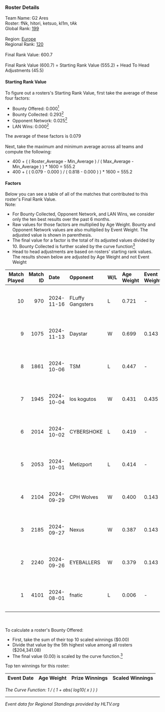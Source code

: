 ### Roster Details<br />
Team Name: G2 Ares<br />
Roster: fNk, hitori, ketsuo, kl1m, tAk<br />
Global Rank: [199](../../standings_global_2025_01_27.md)<br />
<br />
Region: [Europe]( ../../standings_europe_2025_01_27.md)<br />
Regional Rank: [120]( ../../standings_europe_2025_01_27.md)<br />
<br />
Final Rank Value:  600.7<br />
<br />
Final Rank Value (600.7) = Starting Rank Value (555.2) + Head To Head Adjustments (45.5)<br />

#### Starting Rank Value<br />
To figure out a rosters's Starting Rank Value, first take the average of these four factors:<br />
- Bounty Offered: 0.000[<sup>1</sup>](#table2)
- Bounty Collected: 0.293[<sup>2</sup>](#table1)
- Opponent Network: 0.025[<sup>2</sup>](#table1)
- LAN Wins: 0.000[<sup>2</sup>](#table1)

The average of these factors is 0.079<br />
<br />
Next, take the maximum and minimum average across all teams and compute the following:<br />
- 400 + ( ( Roster_Average - Min_Average ) / ( Max_Average - Min_Average ) ) * 1600 = 555.2
- 400 + ( ( 0.079 - 0.000 ) / ( 0.818 - 0.000 ) ) * 1600 = 555.2


#### Factors<br />
Below you can see a table of all of the matches that contributed to this roster's Final Rank Value.<br />
Note:<br />

- For Bounty Collected, Opponent Network, and LAN Wins, we consider only the ten best results over the past 6 months.
- Raw values for those factors are multiplied by Age Weight. Bounty and Opponent Network values are also multiplied by Event Weight. The adjusted value is shown in parenthesis.
- The final value for a factor is the total of its adjusted values divided by 10. Bounty Collected is further scaled by the curve function[<sup>3</sup>](#curveFunction)
- Head to head adjustments are based on rosters' starting rank values. The results shown below are adjusted by Age Weight and not Event Weight
<span id="table1"></span><br />


| Match Played | Match ID | Date       | Opponent         | W/L | Age Weight | Event Weight | Bounty Collected | Opponent Network | LAN Wins  | H2H Adj. | Roster                         |
| -: | -: | :- | :- | :- | :- | :- | :- | :- | :- | -: | :- |
|           10 |      970 | 2024-11-16 | FLuffy Gangsters | L   | 0.721      | -            | -                | -                | -         |    -7.11 | fNk, hitori, ketsuo, kl1m, tAk |
|            9 |     1075 | 2024-11-13 | Daystar          | W   | 0.699      | 0.143        | 0.001 (0.000)    | 0.058 (0.006)    | 0 (0.000) |    13.39 | fNk, hitori, ketsuo, kl1m, tAk |
|            8 |     1861 | 2024-10-06 | TSM              | L   | 0.447      | -            | -                | -                | -         |    -2.29 | fNk, hitori, kl1m, tAk, xezr   |
|            7 |     1945 | 2024-10-04 | los kogutos      | W   | 0.431      | 0.435        | 0.070 (0.013)    | 0.808 (0.151)    | 0 (0.000) |    12.75 | fNk, hitori, kl1m, tAk, xezr   |
|            6 |     2014 | 2024-10-02 | CYBERSHOKE       | L   | 0.419      | -            | -                | -                | -         |    -2.60 | fNk, hitori, kl1m, tAk, xezr   |
|            5 |     2053 | 2024-10-01 | Metizport        | L   | 0.414      | -            | -                | -                | -         |    -0.22 | fNk, hitori, kl1m, tAk, xezr   |
|            4 |     2104 | 2024-09-29 | CPH Wolves       | W   | 0.400      | 0.143        | 0.003 (0.000)    | 0.326 (0.019)    | 0 (0.000) |     9.80 | fNk, hitori, kl1m, tAk, xezr   |
|            3 |     2185 | 2024-09-27 | Nexus            | W   | 0.387      | 0.143        | 0.407 (0.022)    | 0.772 (0.043)    | 0 (0.000) |    12.05 | fNk, hitori, kl1m, tAk, xezr   |
|            2 |     2240 | 2024-09-26 | EYEBALLERS       | W   | 0.379      | 0.143        | 0.040 (0.002)    | 0.571 (0.031)    | 0 (0.000) |     9.70 | fNk, hitori, kl1m, tAk, xezr   |
|            1 |     4101 | 2024-08-01 | fnatic           | L   | 0.006      | -            | -                | -                | -         |    -0.01 | d0jca, fNk, hitori, tAk, xezr  |

<br />
<span id="table2"></span><br />
To calculate a roster's Bounty Offered:<br />

- First, take the sum of their top 10 scaled winnings ($0.00)
- Divide that value by the 5th highest value among all rosters ($204,341.08)
- The final value (0.00) is scaled by the curve function.[<sup>3</sup>](#curveFunction)

Top ten winnings for this roster:<br />

| Event Date | Age Weight | Prize Winnings | Scaled Winnings |
| :- | -: | :- | :- |


<span id="curveFunction"></span>_The Curve Function: 1 / ( 1 + abs( log10( x ) ) )_<br />

---
_Event data for Regional Standings provided by HLTV.org_<br />
